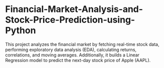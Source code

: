 # Financial-Market-Analysis-and-Stock-Price-Prediction-using-Python
This project analyzes the financial market by fetching real-time stock data, performing exploratory data analysis (EDA), calculating returns, correlations, and moving averages. Additionally, it builds a Linear Regression model to predict the next-day stock price of Apple (AAPL).
